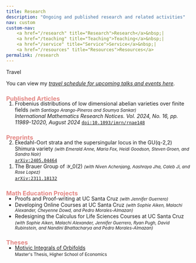 ```yaml
---
title: Research
description: "Ongoing and published research and related activities"
nav: custom
custom-nav: 
    <a href="/research" title="Research">Research</a>&nbsp;|
    <a href="/teaching" title="Teaching">Teaching</a>&nbsp;|
    <a href="/service" title="Service">Service</a>&nbsp;|
    <a href="/resources" title="Resources">Resources</a>
permalink: /research
---
```


<div class="callout-quarto important">
  <div class="callout-title">Travel</div>
    <div class="callout-content">
<p>You can view my <a href="/travel"><em>travel schedule for upcoming talks and events here</em></a>.</p>
    </div>
</div>


<!-- ### Articles -->
<h3 style="color:#E48683">Published Articles</h3>

<ol reversed style="margin-top: -1.5em;">
<li> Frobenius distributions of low dimensional abelian varieties over finite fields <small><em>(with Santiago Arango-Pineros and Soumya Sankar)</em></small><br>
    <em>International Mathematics Research Notices. Vol. 2024, No. 16, pp. 11989-12020, August 2024</em>
    <a href="https://doi.org/10.1093/imrn/rnae148"><code>doi:10.1093/imrn/rnae148</code></a> </li>
</ol>

<h3 style="color:#E48683">Preprints</h3>

<ol reversed style="margin-top: -1.5em;">
<li> Ekedahl-Oort strata and the supersingular locus in the GU(q-2,2) Shimura variety <small><em>(with Emerald Anne, Maria Fox, Heidi Goodson, Steven Groen, and Sandra Nair)</em></small><br>
    <a href="https://arxiv.org/abs/2405.04464"><code>arXiv:2405.04464</code></a> </li>

<li> The Brauer Group of 𝒴_0(2) <small><em>(with Niven Achenjang, Aashraya Jha, Caleb Ji, and Rose Lopez)</em></small><br>
    <a href="https://arxiv.org/abs/2311.18132"><code>arXiv:2311.18132</code></a> </li>
</ol>

<!-- --------------------------------------------------- -->

<h3 style="color:#E48683">Math Education Projects</h3>
<ul style="margin-top: -1.5em;">

<li> Proofs and Proof-writing at UC Santa Cruz <small><em>(with Jennifer Guerrero)</em></small></li>

<li> Developing Online Courses at UC Santa Cruz <small><em>(with Sophie Aiken, Malachi Alexander, Cheyenne Dowd, and Pedro Morales-Almazan)</em></small></li>

<li> Redesigning the Calculus for Life Sciences Courses at UC Santa Cruz <small><em>(with Sophie Aiken, Malachi Alexander, Jennifer Guerrero, Ryan Pugh, David Rubinstein, and Nandini Bhattacharya and Pedro Morales-Almazan)</em></small></li>

<!-- <li> A \(p\)-adic analytic Brauer Group <small><em>(with Martin Weissman)</em></small></li> -->

</ul>

<!-- --------------------------------------------------- --
<h3 style="color:#c783c4">In Preparation</h3>
<ul style="line-height:180%">

<li> </li>

<li> A \(p\)-adic analytic Brauer Group <small><em>(with Martin Weissman)</em></small></li>

</ul>

-->

<!-- ### Theses -->
<h3 style="color:#E48683">Theses</h3>
<ul style="margin-top: -1.5em;">

<li> <a href="https://www.hse.ru/en/edu/vkr/296285338">Motivic Integrals of Orbifolds</a><br>
<small>Master's Thesis, Higher School of Economics</small></li>

</ul>

<!-- --------------------------------------------------- -->

<script src="https://cdn.mathjax.org/mathjax/latest/MathJax.js?config=TeX-AMS-MML_HTMLorMML" type="text/javascript"></script>

<!-- c885b9 -->
